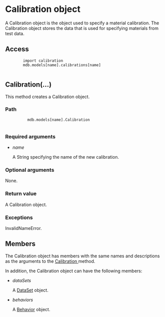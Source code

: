 # Calibration object

A Calibration object is the object used to specify a material calibration. The Calibration object stores the data that is used for specifying materials from test data.

## Access

```
        import calibration
        mdb.models[name].calibrations[name]
      
```

## Calibration(...)



This method creates a Calibration object.



### Path

```
          mdb.models[name].Calibration
        
```

### Required arguments

- *name*

  A String specifying the name of the new calibration.

### Optional arguments

None.

### Return value

A Calibration object.

### Exceptions

InvalidNameError.



## Members

The Calibration object has members with the same names and descriptions as the arguments to the [Calibration ](https://help.3ds.com/2022/english/DSSIMULIA_Established/SIMACAEKERRefMap/simaker-c-calibrationpyc.htm?ContextScope=all#simaker-calibrationcalibrationpyc)method.

In addition, the Calibration object can have the following members:

- *dataSets*

  A [DataSet](https://help.3ds.com/2022/english/DSSIMULIA_Established/SIMACAEKERRefMap/simaker-c-datasetpyc.htm?ContextScope=all) object.

- *behaviors*

  A [Behavior](https://help.3ds.com/2022/english/DSSIMULIA_Established/SIMACAEKERRefMap/simaker-c-behaviorpyc.htm?ContextScope=all) object.